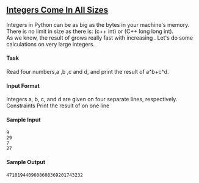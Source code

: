 ## **[Integers Come In All Sizes](https://www.hackerrank.com/challenges/python-integers-come-in-all-sizes)** 
Integers in Python can be as big as the bytes in your machine's memory. 
There is no limit in size as there is: (c++ int) or (C++ long long int).<br>As we know, the result of grows really fast with increasing .
Let's do some calculations on very large integers.

#### Task

Read four numbers,a ,b ,c  and d, and print the result of a^b+c^d.

#### Input Format

Integers a, b, c, and d are given on four separate lines, respectively.<br>Constraints
Print the result of on one line

#### Sample Input
```
9
29
7
27
```

#### Sample Output
```
4710194409608608369201743232
```